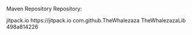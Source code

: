 Maven Repository
Repository:

<repository>
    <id>jitpack.io</id>
    <url>https://jitpack.io</url>
</repository>

<dependency>
<groupId>com.github.TheWhalezaza</groupId>
            <artifactId>TheWhalezazaLib</artifactId>
            <version>498a814226</version>
        </dependency>
